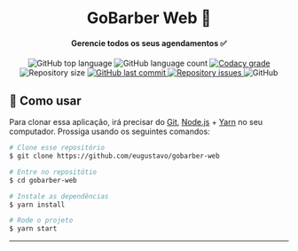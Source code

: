 <h1 align="center">
    GoBarber Web 💈
</h1>

<h4 align="center">
  Gerencie todos os seus agendamentos ✅
</h4>
<p align="center">
  <img alt="GitHub top language" src="https://img.shields.io/github/languages/top/eugustavo/gobarber-web.svg">
  
  <img alt="GitHub language count" src="https://img.shields.io/github/languages/count/eugustavo/gobarber-web.svg">
  
  <a href="https://www.codacy.com/app/eugustavo/gobarber-web?utm_source=github.com&amp;utm_medium=referral&amp;utm_content=eugustavo/gobarber-web&amp;utm_campaign=Badge_Grade">
    <img alt="Codacy grade" src="https://img.shields.io/codacy/grade/eac67ca345934f4c8e4435a8606e7baa.svg">
  </a>
  
  <img alt="Repository size" src="https://img.shields.io/github/repo-size/eugustavo/gobarber-web.svg">
  <a href="https://github.com/eugustavo/gobarber-web/commits/master">
    <img alt="GitHub last commit" src="https://img.shields.io/github/last-commit/eugustavo/gobarber-web.svg">
  </a>
  
  <a href="https://github.com/eugustavo/gobarber-web/issues">
    <img alt="Repository issues" src="https://img.shields.io/github/issues/eugustavo/gobarber-web.svg">
  </a>
  
  <img alt="GitHub" src="https://img.shields.io/github/license/eugustavo/gobarber-web.svg"> 
</p>

  
## :rocket: Como usar

Para clonar essa aplicação, irá precisar do [Git](https://git-scm.com), [Node.js](https://nodejs.org/) + [Yarn](https://yarnpkg.com/) no seu computador. Prossiga usando os seguintes comandos:

```bash
# Clone esse repositório
$ git clone https://github.com/eugustavo/gobarber-web

# Entre no repositótio
$ cd gobarber-web

# Instale as dependências
$ yarn install

# Rode o projeto
$ yarn start
```

---
